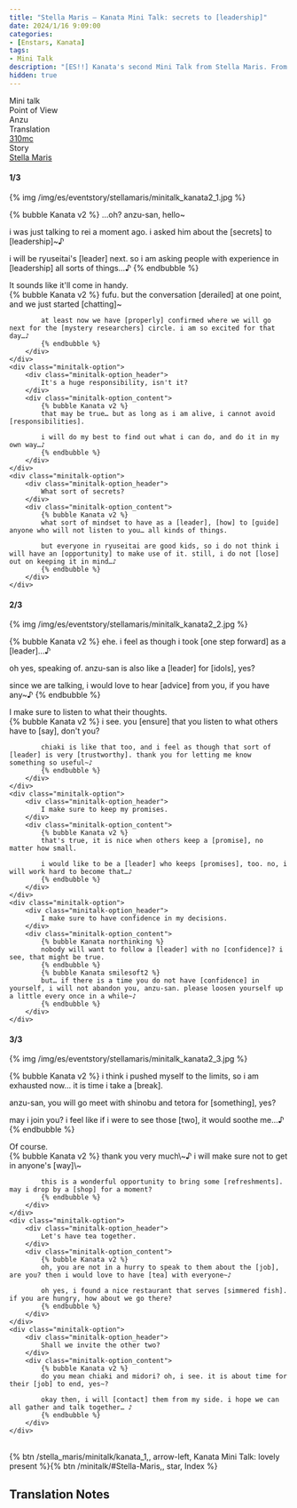 ```yaml
---
title: "Stella Maris – Kanata Mini Talk: secrets to [leadership]"
date: 2024/1/16 9:09:00
categories:
- [Enstars, Kanata]
tags:
- Mini Talk
description: "[ES!!] Kanata's second Mini Talk from Stella Maris. From Anzu's POV."
hidden: true
---
```

<div class="three-wrapper" style="--storyColor:#965e7d;--storyColor-rgb:150,94,125;--storyColor-h:326.8;--storyColor-s: 23%;--storyColor-l:47.8%;">
    <div class="info-area">
        <div class="info">
            <div class="info-item characters">
                <div class="label">
                    Mini talk
                </div>
                <div class="value">
								<a href="/categories/Enstars/Kanata" character="Kanata"></a>
                </div>
            </div>
            <div class="info-item one">
                <div class="label">
                    Point of View
                </div>
                <div class="value">
                    Anzu
                </div>
            </div>
            <div class="info-item two">
                <div class="label">
                    Translation
                </div>
                <div class="value">
                    <a href="/about">310mc</a>
                </div>
            </div>
            <div class="info-item three">
                <div class="label">
                   Story
                </div>
                <div class="value">
                    <a href="/stella_maris">Stella Maris</a>
                </div>
            </div>
        </div>
    </div>
</div>

<!-- more -->

#### <div mt="rare"></div> 1/3

{% img /img/es/eventstory/stellamaris/minitalk_kanata2_1.jpg %}

{% bubble Kanata v2 %}
…oh? anzu-san, hello~

i was just talking to rei a moment ago. i asked him about the [secrets] to [leadership]~♪

i will be ryuseitai's [leader] next. so i am asking people with experience in [leadership] all sorts of things…♪
{% endbubble %}

<div class="minitalk" character="Anzu">
    <div class="minitalk-option">
        <div class="minitalk-option_header">
            It sounds like it'll come in handy.
        </div>
        <div class="minitalk-option_content">
            {% bubble Kanata v2 %}
            fufu. but the conversation [derailed] at one point, and we just started [chatting]~

            at least now we have [properly] confirmed where we will go next for the [mystery researchers] circle. i am so excited for that day…♪
			{% endbubble %}
        </div>
    </div>
    <div class="minitalk-option">
        <div class="minitalk-option_header">
            It's a huge responsibility, isn't it?
        </div>
        <div class="minitalk-option_content">
            {% bubble Kanata v2 %}
            that may be true… but as long as i am alive, i cannot avoid [responsibilities].

            i will do my best to find out what i can do, and do it in my own way…♪
			{% endbubble %}
        </div>
    </div>
    <div class="minitalk-option">
        <div class="minitalk-option_header">
            What sort of secrets?
        </div>
        <div class="minitalk-option_content">
            {% bubble Kanata v2 %}
            what sort of mindset to have as a [leader], [how] to [guide] anyone who will not listen to you… all kinds of things.

            but everyone in ryuseitai are good kids, so i do not think i will have an [opportunity] to make use of it. still, i do not [lose] out on keeping it in mind…♪
			{% endbubble %}
        </div>
    </div>
</div>

#### <div mt="rare"></div> 2/3

{% img /img/es/eventstory/stellamaris/minitalk_kanata2_2.jpg %}

{% bubble Kanata v2 %}
ehe. i feel as though i took [one step forward] as a [leader]…♪

oh yes, speaking of. anzu-san is also like a [leader] for [idols], yes?

since we are talking, i would love to hear [advice] from you, if you have any~♪
{% endbubble %}

<div class="minitalk" character="Anzu">
    <div class="minitalk-option">
        <div class="minitalk-option_header">
            I make sure to listen to what their thoughts.
        </div>
        <div class="minitalk-option_content">
            {% bubble Kanata v2 %}
            i see. you [ensure] that you listen to what others have to [say], don't you?

            chiaki is like that too, and i feel as though that sort of [leader] is very [trustworthy]. thank you for letting me know something so useful~♪
			{% endbubble %}
        </div>
    </div>
    <div class="minitalk-option">
        <div class="minitalk-option_header">
            I make sure to keep my promises.
        </div>
        <div class="minitalk-option_content">
            {% bubble Kanata v2 %}
            that's true, it is nice when others keep a [promise], no matter how small.

            i would like to be a [leader] who keeps [promises], too. no, i will work hard to become that…♪
			{% endbubble %}
        </div>
    </div>
    <div class="minitalk-option">
        <div class="minitalk-option_header">
            I make sure to have confidence in my decisions.
        </div>
        <div class="minitalk-option_content">
            {% bubble Kanata northinking %}
            nobody will want to follow a [leader] with no [confidence]? i see, that might be true.
            {% endbubble %}
            {% bubble Kanata smilesoft2 %}
            but… if there is a time you do not have [confidence] in yourself, i will not abandon you, anzu-san. please loosen yourself up a little every once in a while~♪
			{% endbubble %}
        </div>
    </div>
</div>

#### <div mt="rare"></div> 3/3

{% img /img/es/eventstory/stellamaris/minitalk_kanata2_3.jpg %}

{% bubble Kanata v2 %}
i think i pushed myself to the limits, so i am exhausted now… it is time i take a [break].

anzu-san, you will go meet with shinobu and tetora for [something], yes?

may i join you? i feel like if i were to see those [two], it would soothe me…♪
{% endbubble %}

<div class="minitalk" character="Anzu">
    <div class="minitalk-option">
        <div class="minitalk-option_header">
          Of course.
        </div>
        <div class="minitalk-option_content">
            {% bubble Kanata v2 %}
            thank you very much\~♪ i will make sure not to get in anyone's [way]\~

            this is a wonderful opportunity to bring some [refreshments]. may i drop by a [shop] for a moment?
			{% endbubble %}
        </div>
    </div>
    <div class="minitalk-option">
        <div class="minitalk-option_header">
            Let's have tea together.
        </div>
        <div class="minitalk-option_content">
            {% bubble Kanata v2 %}
            oh, you are not in a hurry to speak to them about the [job], are you? then i would love to have [tea] with everyone~♪

            oh yes, i found a nice restaurant that serves [simmered fish]. if you are hungry, how about we go there?
			{% endbubble %}
        </div>
    </div>
    <div class="minitalk-option">
        <div class="minitalk-option_header">
            Shall we invite the other two?
        </div>
        <div class="minitalk-option_content">
            {% bubble Kanata v2 %}
            do you mean chiaki and midori? oh, i see. it is about time for their [job] to end, yes~?

            okay then, i will [contact] them from my side. i hope we can all gather and talk together… ♪
			{% endbubble %}
        </div>
    </div>
</div>
<br>
<div toc>{% btn /stella_maris/minitalk/kanata_1,, arrow-left, Kanata Mini Talk: lovely present %}{% btn /minitalk/#Stella-Maris,, star, Index %}</div>

## Translation Notes

[^1]: In this case, Kanata is referring to <em>yuruchara</em>, the bizarre-cute mascots that Midori loves, and that his Ryuseitai (known as Yuruseitai) is about.
